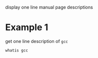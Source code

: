 
display one line manual page descriptions

# Example 1
get one line description of `gcc`
```
whatis gcc
```

